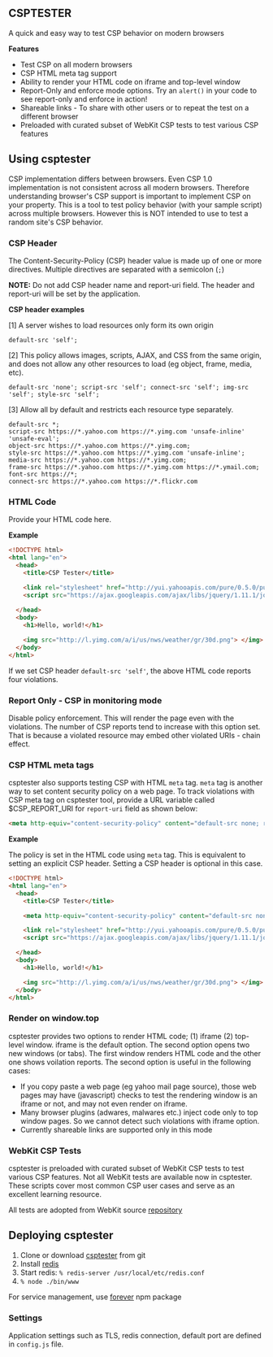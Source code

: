 ## CSPTESTER

A quick and easy way to test CSP behavior on modern browsers

**Features**
 * Test CSP on all modern browsers
 * CSP HTML meta tag support
 * Ability to render your HTML code on iframe and top-level window
 * Report-Only and enforce mode options. Try an `alert()` in your code to see report-only and enforce in action!
 * Shareable links - To share with other users or to repeat the test on a different browser
 * Preloaded with curated subset of WebKit CSP tests to test various CSP features

## Using csptester

CSP implementation differs between browsers. Even CSP 1.0 implementation is not consistent across all modern browsers. Therefore understanding browser's CSP support is important to implement CSP on your property.  This is a tool to test policy behavior (with your sample script) across multiple browsers. However this is NOT intended to use to test a random site's CSP behavior.

### CSP Header
The Content-Security-Policy (CSP) header value is made up of one or more directives.  Multiple directives are separated with a semicolon (`;`)

**NOTE:** Do not add CSP header name and report-uri field. The header and report-uri will be set by the application.

**CSP header examples**

[1] A server wishes to load resources only form its own origin
```
default-src 'self';
```

[2]  This policy allows images, scripts, AJAX, and CSS from the same origin, and does not allow any other resources to load (eg object, frame, media, etc).
```
default-src 'none'; script-src 'self'; connect-src 'self'; img-src 'self'; style-src 'self';
```

[3] Allow all by default and restricts each resource type separately.
```
default-src *;
script-src https://*.yahoo.com https://*.yimg.com 'unsafe-inline' 'unsafe-eval'; 
object-src https://*.yahoo.com https://*.yimg.com; 
style-src https://*.yahoo.com https://*.yimg.com 'unsafe-inline'; 
media-src https://*.yahoo.com https://*.yimg.com; 
frame-src https://*.yahoo.com https://*.yimg.com https://*.ymail.com; 
font-src https://*; 
connect-src https://*.yahoo.com https://*.flickr.com  
```

### HTML Code 
Provide your HTML code here. 

**Example**

```html
<!DOCTYPE html>
<html lang="en">
  <head>
    <title>CSP Tester</title>

    <link rel="stylesheet" href="http://yui.yahooapis.com/pure/0.5.0/pure-min.css">
    <script src="https://ajax.googleapis.com/ajax/libs/jquery/1.11.1/jquery.min.js"></script>
    
  </head>
  <body>
    <h1>Hello, world!</h1>

    <img src="http://l.yimg.com/a/i/us/nws/weather/gr/30d.png"> </img>
  </body>
</html>
```

If we set  CSP header `default-src 'self'`, the above HTML code reports four violations.

### Report Only - CSP in monitoring mode
Disable policy enforcement. This will render the page even with the violations. The number of CSP reports tend to increase with this option set. That is because a violated resource may embed other violated URIs - chain effect.

### CSP HTML meta tags
csptester also supports testing CSP with HTML `meta` tag. `meta` tag is another way to set content security policy on a web page. To track violations with CSP meta tag on csptester tool, provide a URL variable called $CSP_REPORT_URI for `report-uri` field as shown below:

```html
<meta http-equiv="content-security-policy" content="default-src none; report-uri $CSP_REPORT_URI;"/>
```

**Example**

The policy is set in the HTML code using `meta` tag. This is equivalent to setting an explicit CSP header. Setting a CSP header is optional in this case.
 
```html
<!DOCTYPE html>
<html lang="en">
  <head>
    <title>CSP Tester</title>

    <meta http-equiv="content-security-policy" content="default-src none; report-uri $CSP_REPORT_URI;"/>

    <link rel="stylesheet" href="http://yui.yahooapis.com/pure/0.5.0/pure-min.css">
    <script src="https://ajax.googleapis.com/ajax/libs/jquery/1.11.1/jquery.min.js"></script>

  </head>
  <body>
    <h1>Hello, world!</h1>

    <img src="http://l.yimg.com/a/i/us/nws/weather/gr/30d.png"> </img>
  </body>
</html>
```

### Render on window.top
csptester provides two options to render HTML code; (1) iframe (2) top-level window. iframe is the default option. The second option opens two new windows (or tabs). The first window renders HTML code and the other one shows voilation reports. The second option is useful in the following cases:
 * If you copy paste a web page (eg yahoo mail page source), those web pages may have (javascript) checks to test the rendering window is an iframe or not, and may not even render on iframe.
 * Many browser plugins (adwares, malwares etc.) inject code only to top window pages. So we cannot detect such violations with iframe option.
 * Currently shareable links are supported only in this mode

### WebKit CSP Tests
csptester is preloaded with curated subset of WebKit CSP tests to test various CSP features. Not all WebKit tests are available now in csptester. These scripts cover most common CSP user cases and serve as an excellent learning resource. 

All tests are adopted from WebKit source [repository](https://trac.webkit.org/browser#trunk/LayoutTests/http/tests/security/contentSecurityPolicy/)

## Deploying csptester

 1. Clone or download [csptester](https://github.com/yahoo/csptester) from git
 2. Install [redis](http://redis.io/)
 3. Start redis: `% redis-server /usr/local/etc/redis.conf`
 4. `% node ./bin/www` 

For service management, use [forever](https://www.npmjs.com/package/forever) npm package

### Settings

Application settings such as TLS, redis connection, default port are defined in `config.js` file. 

